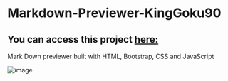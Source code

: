 # Markdown-Previewer-KingGoku90

## You can access this project [here:](https://kinggoku910.github.io/Markdown-Previewer-KingGoku90/)
Mark Down previewer built with HTML, Bootstrap, CSS and JavaScript


![image](https://user-images.githubusercontent.com/74030806/197279530-d4a7d03b-acd3-403d-b3ab-981098f41805.png)
